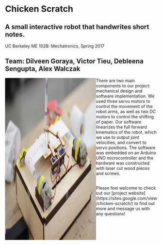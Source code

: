 # Chicken Scratch
## A small interactive robot that handwrites short notes.

UC Berkeley ME 102B: Mechatronics, Spring 2017
## Team: Dilveen Goraya, Victor Tieu, Debleena Sengupta, Alex Walczak

<p>
<a>
<img src="./chicken_scratch.jpg" align="left" height="534" width="300" >
</a>
</p>

<!-- Video link: -->
<!-- <iframe src="https://drive.google.com/file/d/0B6183kZa-7tDazhRMGVBSl9jV2s/preview" width="640" height="480"></iframe> -->

There are two main components to our project: mechanical design and software implementation. We used three servo motors to control the movement of the robot arms, as well as two DC motors to control the shifting of paper. Our software linearizes the full forward kinematics of the robot, which we use to output joint velocities, and convert to servo positions. The software was embedded on an Arduino UNO microcontroller and the hardware was constructed with laser cut wood pieces and screws.

<br>
Please feel welcome to check out our [project website](https://sites.google.com/view/chicken-scratch/) to find out more and message us with any questions!

